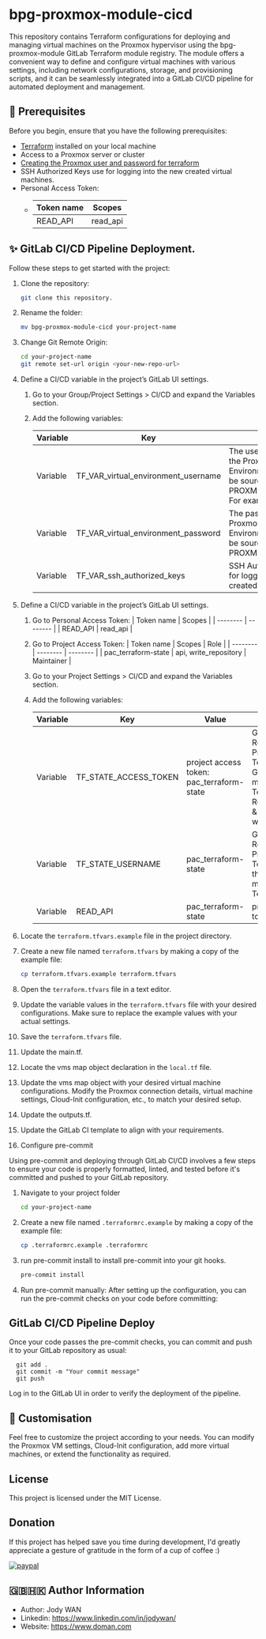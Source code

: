 # bpg-proxmox-module-cicd

This repository contains Terraform configurations for deploying and managing virtual machines on the Proxmox hypervisor using the bpg-proxmox-module GitLab Terraform module registry. The module offers a convenient way to define and configure virtual machines with various settings, including network configurations, storage, and provisioning scripts, and it can be seamlessly integrated into a GitLab CI/CD pipeline for automated deployment and management.

## 🔧 Prerequisites

Before you begin, ensure that you have the following prerequisites:

- [Terraform](https://www.terraform.io/downloads.html) installed on your local machine
- Access to a Proxmox server or cluster
- [Creating the Proxmox user and password for terraform](https://registry.terraform.io/providers/bpg/proxmox/latest/docs)
- SSH Authorized Keys use for logging into the new created virtual machines.
- Personal Access Token: 
   -  | Token name  | Scopes |
      | -------- | -------- |
      | READ_API | read_api | 

## ✨ GitLab CI/CD Pipeline Deployment.

Follow these steps to get started with the project:

1. Clone the repository:

   ```bash
   git clone this repository.
   ```

1. Rename the folder:

   ```bash
   mv bpg-proxmox-module-cicd your-project-name
   ```

1. Change Git Remote Origin:

   ```bash
   cd your-project-name
   git remote set-url origin <your-new-repo-url>
   ```

1. Define a CI/CD variable in the project’s GitLab UI settings.

   1. Go to your Group/Project Settings > CI/CD and expand the Variables section.

   1. Add the following variables:

      | Variable  | Key  | Description |
      | -------- | -------- | -------- |
      | Variable | TF_VAR_virtual_environment_username | The username and realm for the Proxmox Virtual Environment API (can also be sourced from PROXMOX_VE_USERNAME). For example, root@pam. |
      | Variable | TF_VAR_virtual_environment_password | The password for the Proxmox Virtual Environment API (can also be sourced from PROXMOX_VE_PASSWORD). |
      | Variable | TF_VAR_ssh_authorized_keys | SSH Authorized Keys use for logging into the new created virtual machines. |

1. Define a CI/CD variable in the project’s GitLab UI settings.

   1. Go to Personal Access Token: 
      | Token name  | Scopes |
      | -------- | -------- |
      | READ_API | read_api |

   1. Go to Project Access Token: 
      | Token name  | Scopes | Role |
      | -------- | -------- | -------- |
      | pac_terraform-state | api, write_repository | Maintainer |

   1. Go to your Project Settings > CI/CD and expand the Variables section.

   1. Add the following variables:

      | Variable  | Key  | Value | Description |
      | -------- | -------- | -------- | -------- |
      | Variable | TF_STATE_ACCESS_TOKEN | project access token: pac_terraform-state | GitLab (Self-Repository) Project Access Token for the GitLab-managed Terraform state. Role: Maintainer & Scopes: api, write_repository.|
      | Variable | TF_STATE_USERNAME | pac_terraform-state | GitLab (Self-Repository) Project Access Token Name for the GitLab-managed Terraform state. |
      | Variable | READ_API | pac_terraform-state | project access token: READ_API |

1. Locate the `terraform.tfvars.example` file in the project directory.

1. Create a new file named `terraform.tfvars` by making a copy of the example file:

   ```bash
   cp terraform.tfvars.example terraform.tfvars
   ```

1. Open the `terraform.tfvars` file in a text editor.

1. Update the variable values in the `terraform.tfvars` file with your desired configurations. Make sure to replace the example values with your actual settings.

1. Save the `terraform.tfvars` file.

1. Update the main.tf.

1.  Locate the vms map object declaration in the `local.tf` file.

1. Update the vms map object with your desired virtual machine configurations. Modify the Proxmox connection details, virtual machine settings, Cloud-Init configuration, etc., to match your desired setup.

1. Update the outputs.tf.

1. Update the GitLab CI template to align with your requirements.

1. Configure pre-commit

Using pre-commit and deploying through GitLab CI/CD involves a few steps to ensure your code is properly formatted, linted, and tested before it's committed and pushed to your GitLab repository.

   1. Navigate to your project folder
   
      ```bash
      cd your-project-name
      ```

   1. Create a new file named `.terraformrc.example` by making a copy of the example file:

      ```bash
      cp .terraformrc.example .terraformrc
      ```

   1. run pre-commit install to install pre-commit into your git hooks.

      ```bash
      pre-commit install
      ```

  1. Run pre-commit manually:
      After setting up the configuration, you can run the pre-commit checks on your code before committing:

## GitLab CI/CD Pipeline Deploy

   Once your code passes the pre-commit checks, you can commit and push it to your GitLab repository as usual:

      git add .
      git commit -m "Your commit message"
      git push

   Log in to the GitLab UI in order to verify the deployment of the pipeline.

## 🎨 Customisation

Feel free to customize the project according to your needs. You can modify the Proxmox VM settings, Cloud-Init configuration, add more virtual machines, or extend the functionality as required.

## License

This project is licensed under the MIT License. 

## Donation
If this project has helped save you time during development, I'd greatly appreciate a gesture of gratitude in the form of a cup of coffee :)

[![paypal](https://www.paypalobjects.com/en_US/i/btn/btn_donateCC_LG.gif)](https://www.paypal.com/cgi-bin/webscr?cmd=_s-xclick&hosted_button_id=R2GUUDA73BHQG)

## 🇬🇧🇭🇰 Author Information

* Author: Jody WAN
* Linkedin: https://www.linkedin.com/in/jodywan/
* Website: https://www.doman.com